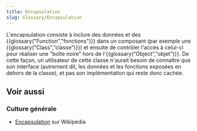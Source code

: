 ```yaml
---
title: Encapsulation
slug: Glossary/Encapsulation
---
```


L'encapsulation consiste à inclure des données et des {{glossary("Function","fonctions")}} dans un composant (par exemple une {{glossary("Class","classe")}}) et ensuite de contrôler l'accès à celui-ci pour réaliser une "boîte noire" hors de l'{{glossary("Object","objet")}}. De cette façon, un utilisateur de cette classe n'aurait besoin de connaître que son interface (autrement dit, les données et les fonctions exposées en dehors de la classe), et pas son implémentation qui reste donc cachée.

## Voir aussi

### Culture générale

- [Encapsulation](<https://fr.wikipedia.org/wiki/Encapsulation_(programmation)>) sur Wikipédia
